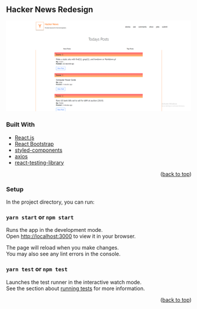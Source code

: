 <!-- ABOUT THE PROJECT -->
## Hacker News Redesign

[![Product Name Screen Shot][product-screenshot]](https://example.com)
### Built With

* [React.js](https://reactjs.org/)
* [React Bootstrap](https://react-bootstrap.github.io/)
* [styled-components](https://styled-components.com/)
* [axios](https://axios-http.com/)
* [react-testing-library](https://testing-library.com/)

<p align="right">(<a href="#top">back to top</a>)</p>


### Setup

In the project directory, you can run:

### `yarn start` or `npm start`

Runs the app in the development mode.\
Open [http://localhost:3000](http://localhost:3000) to view it in your browser.

The page will reload when you make changes.\
You may also see any lint errors in the console.

### `yarn test` or `npm test`

Launches the test runner in the interactive watch mode.\
See the section about [running tests](https://facebook.github.io/create-react-app/docs/running-tests) for more information.



<p align="right">(<a href="#top">back to top</a>)</p>


[product-screenshot]: src/assets/sitedesign.PNG

